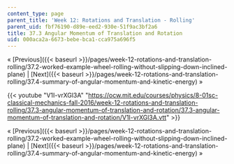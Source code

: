 ```yaml
---
content_type: page
parent_title: 'Week 12: Rotations and Translation - Rolling'
parent_uid: fbf76190-d89e-eed2-930e-51f9ac3bf2a6
title: 37.3 Angular Momentum of Translation and Rotation
uid: 000aca2a-6673-bebe-bca1-cca975a696f5
---
```


« [Previous]({{< baseurl >}}/pages/week-12-rotations-and-translation-rolling/37.2-worked-example-wheel-rolling-without-slipping-down-inclined-plane) | [Next]({{< baseurl >}}/pages/week-12-rotations-and-translation-rolling/37.4-summary-of-angular-momentum-and-kinetic-energy) »

{{< youtube "V1I-vrXGl3A" "https://ocw.mit.edu/courses/physics/8-01sc-classical-mechanics-fall-2016/week-12-rotations-and-translation-rolling/37.3-angular-momentum-of-translation-and-rotation/37.3-angular-momentum-of-translation-and-rotation/V1I-vrXGl3A.vtt" >}}

« [Previous]({{< baseurl >}}/pages/week-12-rotations-and-translation-rolling/37.2-worked-example-wheel-rolling-without-slipping-down-inclined-plane) | [Next]({{< baseurl >}}/pages/week-12-rotations-and-translation-rolling/37.4-summary-of-angular-momentum-and-kinetic-energy) »